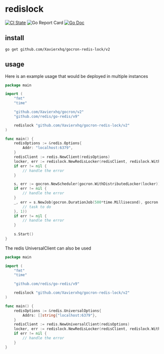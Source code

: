 # redislock

[![CI State](https://github.com/Xavierxhq/gocron-redis-lock/actions/workflows/go_test.yml/badge.svg?branch=main&event=push)](https://github.com/Xavierxhq/gocron-redis-lock/actions)
![Go Report Card](https://goreportcard.com/badge/github.com/Xavierxhq/gocron-redis-lock) [![Go Doc](https://godoc.org/github.com/Xavierxhq/gocron-redis-lock?status.svg)](https://pkg.go.dev/github.com/Xavierxhq/gocron-redis-lock)

## install

```
go get github.com/Xavierxhq/gocron-redis-lock/v2
```

## usage

Here is an example usage that would be deployed in multiple instances

```go
package main

import (
	"fmt"
	"time"

	"github.com/Xavierxhq/gocron/v2"
	"github.com/redis/go-redis/v9"

	redislock "github.com/Xavierxhq/gocron-redis-lock/v2"
)

func main() {
	redisOptions := &redis.Options{
		Addr: "localhost:6379",
	}
	redisClient := redis.NewClient(redisOptions)
	locker, err := redislock.NewRedisLocker(redisClient, redislock.WithTries(1))
	if err != nil {
		// handle the error
	}

	s, err := gocron.NewScheduler(gocron.WithDistributedLocker(locker))
	if err != nil {
		// handle the error
	}
	_, err = s.NewJob(gocron.DurationJob(500*time.Millisecond), gocron.NewTask(func() {
		// task to do
	}, 1))
	if err != nil {
		// handle the error
	}
	
	s.Start()
}
```

The redis UniversalClient can also be used

```go
package main

import (
	"fmt"
	"time"

	"github.com/redis/go-redis/v9"

	redislock "github.com/Xavierxhq/gocron-redis-lock/v2"
)

func main() {
	redisOptions := &redis.UniversalOptions{
		Addrs: []string{"localhost:6379"},
	}
	redisClient := redis.NewUniversalClient(redisOptions)
	locker, err := redislock.NewRedisLocker(redisClient, redislock.WithTries(1))
	if err != nil {
		// handle the error
	}
}
```
